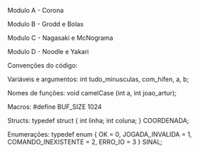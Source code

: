 Modulo A - Corona

Modulo B - Grodd e Bolas

Modulo C - Nagasaki e McNograma

Modulo D - Noodle e Yakari


Convenções do código:

Variáveis e argumentos: int tudo_minusculas, com_hifen, a, b;

Nomes de funções: void camelCase (int a, int joao_artur);

Macros: #define BUF_SIZE 1024

Structs: typedef struct
         {
             int linha;
             int coluna;
         } COORDENADA;
         
Enumerações: 
typedef enum {
                 OK = 0,
                 JOGADA_INVALIDA = 1,
                 COMANDO_INEXISTENTE = 2,
                 ERRO_IO = 3
             } SINAL;
